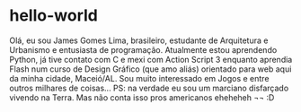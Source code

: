 # hello-world

Olá, eu sou James Gomes Lima, brasileiro, estudante de Arquitetura e Urbanismo e entusiasta de programação. Atualmente estou aprendendo Python, já tive contato com C e mexi com Action Script 3 enquanto aprendia Flash num curso de Design Gráfico (que amo aliás) orientado para web aqui da minha cidade, Maceió/AL.
Sou muito interessado em Jogos e entre outros milhares de coisas...
PS: na verdade eu sou um marciano disfarçado vivendo na Terra. Mas não conta isso pros americanos eheheheh ¬¬ :D
